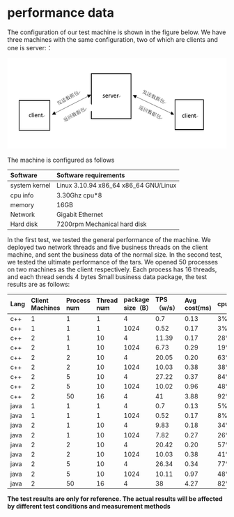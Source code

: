# performance data

The configuration of our test machine is shown in the figure below. We have three machines with the same configuration, two of which are clients and one is server:：

![](../../assets/tars_performance.png)

The machine is configured as follows

| Software | Software requirements |
| :--- | :--- |
| system kernel | Linux 3.10.94 x86\_64 x86\_64 GNU/Linux |
| cpu info | 3.30Ghz cpu\*8 |
| memory| 16GB |
| Network | Gigabit Ethernet |
| Hard disk | 7200rpm Mechanical hard disk |


In the first test, we tested the general performance of the machine. We deployed two network threads and five business threads on the client machine, and sent the business data of the normal size. In the second test, we tested the ultimate performance of the tars. We opened 50 processes on two machines as the client respectively. Each process has 16 threads, and each thread sends 4 bytes Small business data package, the test results are as follows:

| Lang | Client Machines| Process num | Thread num | package size（B） | TPS（w/s） | Avg cost\(ms\) | cpu| In traffic\(Mb/s\) | Out traffic\(Mb/s\) | In packets\(/s\) | Out packets\(/s\) |
| :--- | :--- | :--- | :--- | :--- | :--- | :--- | :--- | :--- | :--- | :--- | :--- |
| c++ | 1 | 1 | 1 | 4 | 0.7 | 0.13 | 3% | 8M　　　　　 | 　7M | 7214　　 | 　7220 |
| c++ | 1 | 1 | 1 | 1024 | 0.52 | 0.17 | 3% | 53M　　　　 | 　50M | 5677 　 | 　5666 |
| c++ | 2 | 1 | 10 | 4 | 11.39 | 0.17 | 28% | 139.729M | 92.389M | 127,267 | 127,923 |
| c++ | 2 | 1 | 10 | 1024 | 6.73 | 0.29 | 19% | 644.135M | 616.395M | 95,424 | 95,823 |
| c++ | 2 | 2 | 10 | 4 | 20.05 | 0.20 | 63% | 238.542M | 158.658M | 220,434 | 221,658 |
| c++ | 2 | 2 | 10 | 1024 | 10.03 | 0.38 | 38% | 972.232M | 930.256M | 141,841 | 142,388 |
| c++ | 2 | 5 | 10 | 4 | 27.22 | 0.37 | 84% | 327.972M | 215.173M | 306,896 | 300,099 |
| c++ | 2 | 5 | 10 | 1024 | 10.02 | 0.96 | 48% | 974.102M | 932.277M | 132,091 | 133,574 |
| c++ | 2 | 50 | 16 | 4 | 41 | 3.88 | 92% | 463.815M | 313.112M | 422,732 | 431,050 |
| java | 1 | 1 | 1 | 4 | 0.7 | 0.13 | 5% | 8.424M　　　　　 | 　6.041M | 7773　　 | 　7793 |
| java | 1 | 1 | 1 | 1024 | 0.52 | 0.17 | 8% | 61.866M | 59.951M | 6674 　 | 　6700 |
| java | 2 | 1 | 10 | 4 | 9.83 | 0.18 | 34% | 155.719M | 106.310M | 156,681 | 148,201 |
| java | 2 | 1 | 10 | 1024 | 7.82 | 0.27 | 26% | 694.184M | 669.369M | 103,564 | 104,158 |
| java | 2 | 2 | 10 | 4 | 20.42 | 0.20 | 57% | 254.149M | 183.307M | 252,928 | 259,064 |
| java | 2 | 2 | 10 | 1024 | 10.03 | 0.38 | 41% | 964.790M | 930.363M | 141,965 | 143,004 |
| java | 2 | 5 | 10 | 4 | 26.34 | 0.34 | 77% | 244.887M | 186.358M | 243,527 | 254,967 |
| java | 2 | 5 | 10 | 1024 | 10.11 | 0.97 | 48% | 967.217M | 939.408M | 132,421 | 135,919 |
| java | 2 | 50 | 16 | 4 | 38 | 4.27 | 82% | 438.999M | 329.996M | 413,046 | 426,961 |

**The test results are only for reference. The actual results will be affected by different test conditions and measurement methods**

